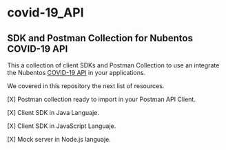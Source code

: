 # covid-19_API
## SDK and Postman Collection for Nubentos COVID-19 API
This a collection of client SDKs and Postman Collection to use an integrate the Nubentos [COVID-19 API](https://apimarket.nubentos.com/store/apis/info?name=API-nCoV2019&version=2.0.0&provider=owner-AT-nubentos.com&tenant=nubentos.com&utm_source=postman&utm_medium=documentacion&utm_campaign=workflow&utm_content=doc)  in your applications.

We covered in this repository the next list of resources.

[X] Postman collection ready to import in your Postman API Client.

[X] Client SDK in Java Languaje.

[X] Client SDK in JavaScript Languaje.

[X] Mock server in Node.js languaje.


